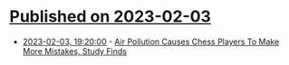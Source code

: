 # [Published on 2023-02-03](index.md)

* [2023-02-03, 19:20:00](https://science.slashdot.org/story/23/02/03/1756253/air-pollution-causes-chess-players-to-make-more-mistakes-study-finds?utm_source=rss1.0mainlinkanon&utm_medium=feed) - [Air Pollution Causes Chess Players To Make More Mistakes, Study Finds](https://science.slashdot.org/story/23/02/03/1756253/air-pollution-causes-chess-players-to-make-more-mistakes-study-finds?utm_source=rss1.0mainlinkanon&utm_medium=feed)
